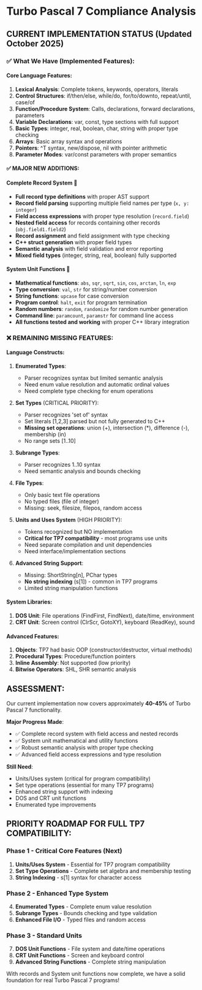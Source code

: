 # Turbo Pascal 7 Compliance Analysis

## CURRENT IMPLEMENTATION STATUS (Updated October 2025)

### ✅ What We Have (Implemented Features):

#### Core Language Features:
1. **Lexical Analysis**: Complete tokens, keywords, operators, literals
2. **Control Structures**: if/then/else, while/do, for/to/downto, repeat/until, case/of
3. **Function/Procedure System**: Calls, declarations, forward declarations, parameters
4. **Variable Declarations**: var, const, type sections with full support
5. **Basic Types**: integer, real, boolean, char, string with proper type checking
6. **Arrays**: Basic array syntax and operations
7. **Pointers**: ^T syntax, new/dispose, nil with pointer arithmetic
8. **Parameter Modes**: var/const parameters with proper semantics

#### ✅ **MAJOR NEW ADDITIONS**:

#### **Complete Record System** 🎉
- **Full record type definitions** with proper AST support
- **Record field parsing** supporting multiple field names per type (`x, y: integer`)
- **Field access expressions** with proper type resolution (`record.field`)
- **Nested field access** for records containing other records (`obj.field1.field2`)
- **Record assignment** and field assignment with type checking
- **C++ struct generation** with proper field types
- **Semantic analysis** with field validation and error reporting
- **Mixed field types** (integer, string, real, boolean) fully supported

#### **System Unit Functions** 🎉
- **Mathematical functions**: `abs`, `sqr`, `sqrt`, `sin`, `cos`, `arctan`, `ln`, `exp`
- **Type conversion**: `val`, `str` for string/number conversion
- **String functions**: `upcase` for case conversion
- **Program control**: `halt`, `exit` for program termination  
- **Random numbers**: `random`, `randomize` for random number generation
- **Command line**: `paramcount`, `paramstr` for command line access
- **All functions tested and working** with proper C++ library integration

### ❌ REMAINING MISSING FEATURES:

#### Language Constructs:
1. **Enumerated Types**:
   - Parser recognizes syntax but limited semantic analysis
   - Need enum value resolution and automatic ordinal values
   - Need complete type checking for enum operations
   
2. **Set Types** (CRITICAL PRIORITY):
   - Parser recognizes 'set of' syntax
   - Set literals [1,2,3] parsed but not fully generated to C++
   - **Missing set operations**: union (+), intersection (*), difference (-), membership (in)
   - No range sets [1..10]
   
3. **Subrange Types**:
   - Parser recognizes 1..10 syntax
   - Need semantic analysis and bounds checking
   
4. **File Types**:
   - Only basic text file operations
   - No typed files (file of integer)
   - Missing: seek, filesize, filepos, random access
   
5. **Units and Uses System** (HIGH PRIORITY):
   - Tokens recognized but NO implementation
   - **Critical for TP7 compatibility** - most programs use units
   - Need separate compilation and unit dependencies
   - Need interface/implementation sections
   
6. **Advanced String Support**:
   - Missing: ShortString[n], PChar types
   - **No string indexing** (s[1]) - common in TP7 programs
   - Limited string manipulation functions

#### System Libraries:
1. **DOS Unit**: File operations (FindFirst, FindNext), date/time, environment
2. **CRT Unit**: Screen control (ClrScr, GotoXY), keyboard (ReadKey), sound

#### Advanced Features:
1. **Objects**: TP7 had basic OOP (constructor/destructor, virtual methods)
2. **Procedural Types**: Procedure/function pointers
3. **Inline Assembly**: Not supported (low priority)
4. **Bitwise Operators**: SHL, SHR semantic analysis

## ASSESSMENT:

Our current implementation now covers approximately **40-45%** of Turbo Pascal 7 functionality.

**Major Progress Made**:
- ✅ Complete record system with field access and nested records
- ✅ System unit mathematical and utility functions
- ✅ Robust semantic analysis with proper type checking
- ✅ Advanced field access expressions and type resolution

**Still Need**:
- Units/Uses system (critical for program compatibility)
- Set type operations (essential for many TP7 programs)  
- Enhanced string support with indexing
- DOS and CRT unit functions
- Enumerated type improvements

## PRIORITY ROADMAP FOR FULL TP7 COMPATIBILITY:

### **Phase 1 - Critical Core Features** (Next)
1. **Units/Uses System** - Essential for TP7 program compatibility
2. **Set Type Operations** - Complete set algebra and membership testing
3. **String Indexing** - s[1] syntax for character access

### **Phase 2 - Enhanced Type System**
4. **Enumerated Types** - Complete enum value resolution
5. **Subrange Types** - Bounds checking and type validation
6. **Enhanced File I/O** - Typed files and random access

### **Phase 3 - Standard Units**
7. **DOS Unit Functions** - File system and date/time operations
8. **CRT Unit Functions** - Screen and keyboard control
9. **Advanced String Functions** - Complete string manipulation

With records and System unit functions now complete, we have a solid foundation for real Turbo Pascal 7 programs!